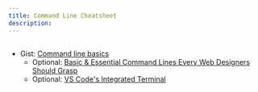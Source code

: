 ```yaml
---
title: Command Line Cheatsheet
description: 
---
```


##
- Gist: [Command line basics](https://gist.github.com/acidtone/316d2bd9cf59f841684dbd68ffc3ee95)
    - Optional: [Basic & Essential Command Lines Every Web Designers Should Grasp](https://www.hongkiat.com/blog/web-designers-essential-command-lines/)
    - Optional: [VS Code's Integrated Terminal](https://code.visualstudio.com/docs/editor/integrated-terminal)
